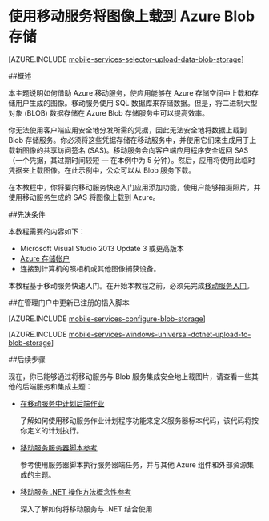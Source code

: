 <properties 
	pageTitle="将图像从通用 Windows 应用上载到 Azure Blob 存储 |Azure 移动服务" 
	description="了解如何使用 JavaScript 后端移动服务将图像上载到 Azure Blob 存储和从通用 Windows 应用访问图像。" 
	services="mobile-services,storage" 
	documentationCenter="windows" 
	authors="ggailey777" 
	manager="dwrede" 
	editor=""/>

<tags 
	ms.service="mobile-services" 
	ms.date="07/13/2015" 
	wacn.date="08/29/2015"/>

# 使用移动服务将图像上载到 Azure Blob 存储

[AZURE.INCLUDE [mobile-services-selector-upload-data-blob-storage](../includes/mobile-services-selector-upload-data-blob-storage.md)]

##概述 

本主题说明如何借助 Azure 移动服务，使应用能够在 Azure 存储空间中上载和存储用户生成的图像。移动服务使用 SQL 数据库来存储数据。但是，将二进制大型对象 (BLOB) 数据存储在 Azure Blob 存储服务中可以提高效率。

你无法使用客户端应用安全地分发所需的凭据，因此无法安全地将数据上载到 Blob 存储服务。你必须将这些凭据存储在移动服务中，并使用它们来生成用于上载新图像的共享访问签名 (SAS)。移动服务会向客户端应用程序安全返回 SAS（一个凭据，其过期时间较短 &mdash; 在本例中为 5 分钟）。然后，应用将使用此临时凭据来上载图像。在此示例中，公众可以从 Blob 服务下载。

在本教程中，你将要向移动服务快速入门应用添加功能，使用户能够拍摄照片，并使用移动服务生成的 SAS 将图像上载到 Azure。

##先决条件

本教程需要的内容如下：

+ Microsoft Visual Studio 2013 Update 3 或更高版本
+ [Azure 存储帐户](/documentation/articles/storage-create-storage-account)
+ 连接到计算机的照相机或其他图像捕获设备。

本教程基于移动服务快速入门。在开始本教程之前，必须先完成[移动服务入门]。

##在管理门户中更新已注册的插入脚本

[AZURE.INCLUDE [mobile-services-configure-blob-storage](../includes/mobile-services-configure-blob-storage.md)]

[AZURE.INCLUDE [mobile-services-windows-universal-dotnet-upload-to-blob-storage](../includes/mobile-services-windows-universal-dotnet-upload-to-blob-storage.md)]

##后续步骤

现在，你已能够通过将移动服务与 Blob 服务集成安全地上载图片，请查看一些其他的后端服务和集成主题：

+ [在移动服务中计划后端作业]

  	了解如何使用移动服务作业计划程序功能来定义服务器标本代码，该代码将按你定义的计划执行。

+ [移动服务服务器脚本参考]

    参考使用服务器脚本执行服务器端任务，并与其他 Azure 组件和外部资源集成的主题。
 
+ [移动服务 .NET 操作方法概念性参考]

    深入了解如何将移动服务与 .NET 结合使用
  
 
<!-- Anchors. -->
[Install the Storage Client library]: #install-storage-client
[Update the client app to capture images]: #add-select-images
[Update the insert script to generate an SAS]: #update-scripts
[Upload images to test the app]: #test
[Next Steps]: #next-steps

<!-- Images. -->

[2]: ./media/mobile-services-windows-store-dotnet-upload-data-blob-storage/mobile-add-storage-nuget-package-dotnet.png


<!-- URLs. -->
[Send email from Mobile Services with SendGrid]: /documentation/articles/store-sendgrid-mobile-services-send-email-scripts
[在移动服务中计划后端作业]: /documentation/articles/mobile-services-schedule-recurring-tasks
[Send push notifications to Windows Store apps using Service Bus from a .NET back-end]: http://go.microsoft.com/fwlink/?LinkId=277073&clcid=0x409
[移动服务服务器脚本参考]: /documentation/articles/mobile-services-how-to-use-server-scripts
[移动服务入门]: /documentation/articles/mobile-services-javascript-backend-windows-store-dotnet-get-started
[Azure Management Portal]: https://manage.windowsazure.cn
[How To Create a Storage Account]: /documentation/articles/storage-create-storage-account
[Azure Storage Client library for Store apps]: http://go.microsoft.com/fwlink/p/?LinkId=276866
[移动服务 .NET 操作方法概念性参考]: /documentation/articles/mobile-services-windows-dotnet-how-to-use-client-library
[App settings]: http://msdn.microsoft.com/zh-cn/library/windowsazure/b6bb7d2d-35ae-47eb-a03f-6ee393e170f7
 

<!---HONumber=67-->
